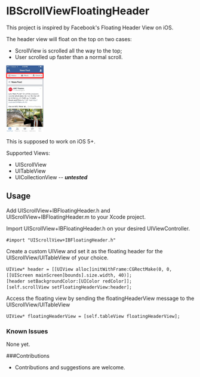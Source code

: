 IBScrollViewFloatingHeader
==========================

This project is inspired by Facebook's Floating Header View on iOS.

The header view will float on the top on two cases:
 - ScrollView is scrolled all the way to the top;
 - User scrolled up faster than a normal scroll.

<img src="images/image1.jpg" alt="Facebook Example" style="width:100px;"/>

This is supposed to work on iOS 5+.

Supported Views:

 - UIScrollView
 - UITableView
 - UICollectionView -- ***untested***
 
## Usage
Add UIScrollView+IBFloatingHeader.h and UIScrollView+IBFloatingHeader.m to your Xcode project.

Import UIScrollView+IBFloatingHeader.h on your desired UIViewController.

	#import "UIScrollView+IBFloatingHeader.h"
	
Create a custom UIView and set it as the floating header for the UIScrollView/UITableView of your choice.

	UIView* header = [[UIView alloc]initWithFrame:CGRectMake(0, 0, [[UIScreen mainScreen]bounds].size.width, 40)];
    [header setBackgroundColor:[UIColor redColor]];
    [self.scrollView setFloatingHeaderView:header];
	
Access the floating view by sending the floatingHeaderView message to the UIScrollView/UITableView

    UIView* floatingHeaderView = [self.tableView floatingHeaderView];
    
### Known Issues
None yet.

###Contributions
- Contributions and suggestions are welcome.